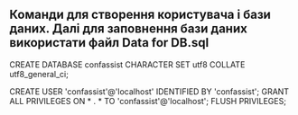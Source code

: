 Команди для створення користувача і бази даних. Далі для заповнення бази даних використати файл Data for DB.sql
------------------
CREATE DATABASE confassist CHARACTER SET utf8 COLLATE utf8_general_ci;

CREATE USER 'confassist'@'localhost' IDENTIFIED BY 'confassist';
GRANT ALL PRIVILEGES ON * . * TO 'confassist'@'localhost';
FLUSH PRIVILEGES;